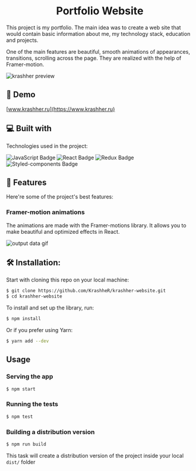 <h1 align="center" id="title">Portfolio Website</h1>

<p id="description">This project is my portfolio. The main idea was to create a web site that would contain basic information about me, my technology stack, education and projects.
    
  One of the main features are beautiful, smooth animations of appearances, transitions, scrolling across the page. They are realized with the help of Framer-motion.
</p>

<img src="https://www.krashher.ru/images/github/krashher/krashherPreview.png" alt="krashher preview">
<h2>🚀 Demo</h2>

[www.krashher.ru](https://www.krashher.ru) 

<h2>💻 Built with</h2>

Technologies used in the project:

<div>
  <img src="https://img.shields.io/badge/JavaScript-323330?style=for-the-badge&logo=javascript&logoColor=F7DF1E" alt="JavaScript Badge">
  <img src="https://img.shields.io/badge/React-20232A?style=for-the-badge&logo=react&logoColor=61DAFB" alt="React Badge">
  <img src="https://img.shields.io/badge/Redux-593D88?style=for-the-badge&logo=redux&logoColor=white" alt="Redux Badge">
  <img src="https://img.shields.io/badge/styled--components-DB7093?style=for-the-badge&logo=styled-components&logoColor=white" alt="Styled-components Badge">
</div>


<h2>🧐 Features</h2>

Here're some of the project's best features:

<h3>Framer-motion animations</h3>
<p>The animations are made with the Framer-motions library. It allows you to make beautiful and optimized effects in React.</p>
<img src="https://www.krashher.ru/images/github/krashher/animationsPreview.gif" alt="output data gif">

<h2>🛠️ Installation:</h2>
Start with cloning this repo on your local machine:

```sh
$ git clone https://github.com/KrashheR/krashher-website.git
$ cd krashher-website
```

To install and set up the library, run:

```sh
$ npm install
```

Or if you prefer using Yarn:

```sh
$ yarn add --dev
```

## Usage

### Serving the app

```sh
$ npm start
```

### Running the tests

```sh
$ npm test
```

### Building a distribution version

```sh
$ npm run build
```

This task will create a distribution version of the project
inside your local `dist/` folder
